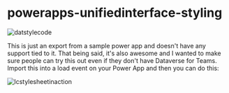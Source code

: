 # powerapps-unifiedinterface-styling

![datstylecode](https://user-images.githubusercontent.com/16350948/109512034-ab5faf80-7a71-11eb-84ae-1df65be788d0.jpg)

This is just an export from a sample power app and doesn't have any support tied to it.  That being said, it's also awesome and I wanted to make sure people can try this out even if they don't have Dataverse for Teams. Import this into a load event on your Power App and then you can do this:

![lcstylesheetinaction](https://user-images.githubusercontent.com/16350948/109513399-0e057b00-7a73-11eb-8ecb-ada364c63a06.jpg)

